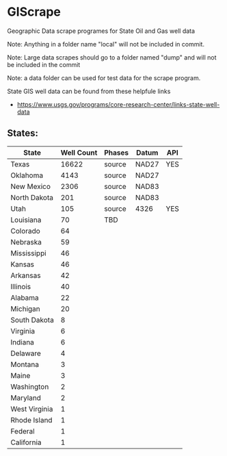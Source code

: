 # GIScrape
Geographic Data scrape programes for State Oil and Gas well data

Note: Anything in a folder name "local" will not be included in commit.

Note: Large data scrapes should go to a folder named "dump" and will not be included in the commit

Note: a data folder can be used for test data for the scrape program.

State GIS well data can be found from these helpfule links
* https://www.usgs.gov/programs/core-research-center/links-state-well-data
  
## States:

| State	| Well Count	| Phases	| Datum |  API   |
| --- | --- | --- | --- | --- |
| Texas	| 16622	| source	| NAD27 |   YES    |
| Oklahoma	| 4143	| source	| NAD27 |       |
| New Mexico	| 2306	| source	| NAD83 |       |
| North Dakota	| 201	| source	| NAD83 |       |
| Utah	| 105	| source	| 4326   |  YES   |
| Louisiana	| 70	| TBD	|       |
| Colorado	| 64 |||
| Nebraska	| 59	|||
| Mississippi	| 46	|||
| Kansas	| 46		|||
| Arkansas	| 42		|||
| Illinois	| 40		|||
| Alabama	| 22		|||
| Michigan	| 20		|||
| South Dakota	| 8		|||
| Virginia	| 6		|||
| Indiana	| 6		|||
| Delaware	| 4		|||
| Montana	| 3		|||
| Maine	| 3		|||
| Washington	| 2	|||	
| Maryland	| 2		|||
| West Virginia	| 1	|||	
| Rhode Island	| 1		|||
| Federal	| 1		|||
| California	| 1 |||		

